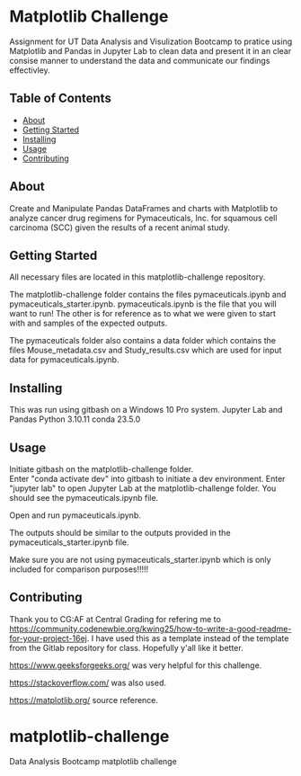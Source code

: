 # Matplotlib Challenge 
Assignment for UT Data Analysis and Visulization Bootcamp to pratice using Matplotlib and Pandas in Jupyter Lab to clean data and present it in an clear consise manner to understand the data and communicate our findings effectivley.

## Table of Contents

- [About](#about)
- [Getting Started](#getting_started)
- [Installing](#installing)
- [Usage](#usage)
- [Contributing](#contributing)

## About
Create and Manipulate Pandas DataFrames and charts with Matplotlib to analyze cancer drug regimens for Pymaceuticals, Inc. for squamous cell carcinoma (SCC) given the results of a recent animal study.

## Getting Started
All necessary files are located in this matplotlib-challenge repository. 

The matplotlib-challenge folder contains the files pymaceuticals.ipynb and pymaceuticals_starter.ipynb. pymaceuticals.ipynb is the file that you will want to run! The other is for reference as to what we were given to start with and samples of the expected outputs.

The pymaceuticals folder also contains a data folder which contains the files Mouse_metadata.csv and Study_results.csv which are used for input data for pymaceuticals.ipynb.


## Installing
This was run using gitbash on a Windows 10 Pro system.
Jupyter Lab and Pandas
Python 3.10.11
conda 23.5.0


## Usage
Initiate gitbash on the matplotlib-challenge folder.  
Enter "conda activate dev" into gitbash to initiate a dev environment.
Enter "jupyter lab" to open Jupyter Lab at the matplotlib-challenge folder.
You should see the pymaceuticals.ipynb file.

Open and run pymaceuticals.ipynb.

The outputs should be similar to the outputs provided in the pymaceuticals_starter.ipynb file.

Make sure you are not using pymaceuticals_starter.ipynb which is only included for comparison purposes!!!!!


## Contributing
Thank you to CG:AF at Central Grading for refering me to https://community.codenewbie.org/kwing25/how-to-write-a-good-readme-for-your-project-16ej. I have used this as a template instead of the template from the Gitlab repository for class. Hopefully y'all like it better.

https://www.geeksforgeeks.org/ was very helpful for this challenge.

https://stackoverflow.com/ was also used.

https://matplotlib.org/ source reference.

# matplotlib-challenge
Data Analysis Bootcamp matplotlib challenge
